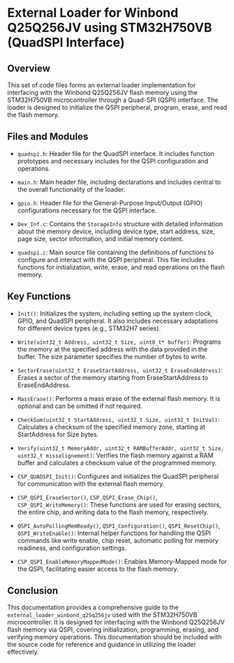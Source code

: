 # External Loader for Winbond Q25Q256JV using STM32H750VB (QuadSPI Interface)

## Overview

This set of code files forms an external loader implementation for interfacing with the Winbond Q25Q256JV flash memory using the STM32H750VB microcontroller through a Quad-SPI (QSPI) interface. The loader is designed to initialize the QSPI peripheral, program, erase, and read the flash memory.

## Files and Modules

- `quadspi.h`: Header file for the QuadSPI interface. It includes function prototypes and necessary includes for the QSPI configuration and operations.

- `main.h`: Main header file, including declarations and includes central to the overall functionality of the loader.

- `gpio.h`: Header file for the General-Purpose Input/Output (GPIO) configurations necessary for the QSPI interface.

- `Dev_Inf.c`: Contains the `StorageInfo` structure with detailed information about the memory device, including device type, start address, size, page size, sector information, and initial memory content.

- `quadspi.c`: Main source file containing the definitions of functions to configure and interact with the QSPI peripheral. This file includes functions for initialization, write, erase, and read operations on the flash memory.

## Key Functions

- `Init()`: Initializes the system, including setting up the system clock, GPIO, and QuadSPI peripheral. It also includes necessary adaptations for different device types (e.g., STM32H7 series).

- `Write(uint32_t Address, uint32_t Size, uint8_t* buffer)`: Programs the memory at the specified address with the data provided in the buffer. The size parameter specifies the number of bytes to write.

- `SectorErase(uint32_t EraseStartAddress, uint32_t EraseEndAddress)`: Erases a sector of the memory starting from EraseStartAddress to EraseEndAddress.

- `MassErase()`: Performs a mass erase of the external flash memory. It is optional and can be omitted if not required.

- `CheckSum(uint32_t StartAddress, uint32_t Size, uint32_t InitVal)`: Calculates a checksum of the specified memory zone, starting at StartAddress for Size bytes.

- `Verify(uint32_t MemoryAddr, uint32_t RAMBufferAddr, uint32_t Size, uint32_t missalignement)`: Verifies the flash memory against a RAM buffer and calculates a checksum value of the programmed memory.

- `CSP_QUADSPI_Init()`: Configures and initializes the QuadSPI peripheral for communication with the external flash memory.

- `CSP_QSPI_EraseSector()`, `CSP_QSPI_Erase_Chip()`, `CSP_QSPI_WriteMemory()`: These functions are used for erasing sectors, the entire chip, and writing data to the flash memory, respectively.

- `QSPI_AutoPollingMemReady()`, `QSPI_Configuration()`, `QSPI_ResetChip()`, `QSPI_WriteEnable()`: Internal helper functions for handling the QSPI commands like write enable, chip reset, automatic polling for memory readiness, and configuration settings.

- `CSP_QSPI_EnableMemoryMappedMode()`: Enables Memory-Mapped mode for the QSPI, facilitating easier access to the flash memory.

## Conclusion

This documentation provides a comprehensive guide to the `external_loader_winbond_q25q256jv` used with the STM32H750VB microcontroller. It is designed for interfacing with the Winbond Q25Q256JV flash memory via QSPI, covering initialization, programming, erasing, and verifying memory operations. This documentation should be included with the source code for reference and guidance in utilizing the loader effectively.
